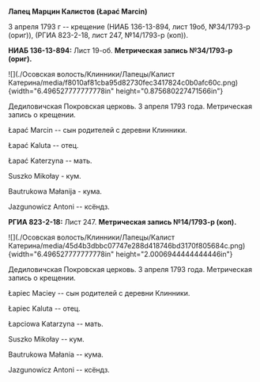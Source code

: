 **Лапец Марцин Калистов (Łapać Marcin)**

3 апреля 1793 г -- крещение (НИАБ 136-13-894, лист 19об, №34/1793-р
(ориг)), (РГИА 823-2-18, лист 247, №14/1793-р (коп)).

**НИАБ 136-13-894:** Лист 19-об. **Метрическая запись №34/1793-р
(ориг).**

![](./Осовская волость/Клинники/Лапецы/Калист Катерина/media/f8010af81cba95d82730fec3417824c0b0afc60c.png){width="6.496527777777778in"
height="0.875680227471566in"}

Дедиловичская Покровская церковь. 3 апреля 1793 года. Метрическая запись
о крещении.

Łapać Marcin -- сын родителей с деревни Клинники.

Łapać Kaluta -- отец.

Łapać Katerzyna -- мать.

Suszko Mikołay - кум.

Bautrukowa Małanija - кума.

Jazgunowicz Antoni -- ксёндз.

**РГИА 823-2-18:** Лист 247. **Метрическая запись №14/1793-р (коп).**

![](./Осовская волость/Клинники/Лапецы/Калист Катерина/media/45d4b3dbbc07747e288d418746bd3170f805684c.png){width="6.496527777777778in"
height="2.0006944444444446in"}

Дедиловичская Покровская церковь. 3 апреля 1793 года. Метрическая запись
о крещении.

Łapiec Maciey -- сын родителей с деревни Клинники.

Łapiec Kaluta -- отец.

Łapciowa Katarzyna -- мать.

Suszko Mikołay -- кум.

Bautrukowa Małania -- кума.

Jazgunowicz Antoni -- ксёндз.
